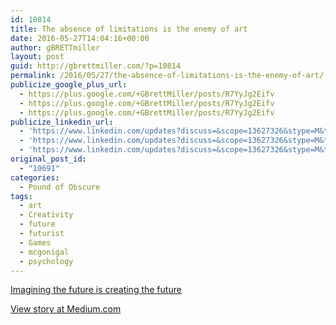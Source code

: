 ```yaml
---
id: 10814
title: The absence of limitations is the enemy of art
date: 2016-05-27T14:04:16+00:00
author: gBRETTmiller
layout: post
guid: http://gbrettmiller.com/?p=10814
permalink: /2016/05/27/the-absence-of-limitations-is-the-enemy-of-art/
publicize_google_plus_url:
  - https://plus.google.com/+GBrettMiller/posts/R7YyJg2Eifv
  - https://plus.google.com/+GBrettMiller/posts/R7YyJg2Eifv
  - https://plus.google.com/+GBrettMiller/posts/R7YyJg2Eifv
publicize_linkedin_url:
  - 'https://www.linkedin.com/updates?discuss=&scope=13627326&stype=M&topic=6142037587944095745&type=U&a=uuDp'
  - 'https://www.linkedin.com/updates?discuss=&scope=13627326&stype=M&topic=6142037587944095745&type=U&a=uuDp'
  - 'https://www.linkedin.com/updates?discuss=&scope=13627326&stype=M&topic=6142037587944095745&type=U&a=uuDp'
original_post_id:
  - "10691"
categories:
  - Pound of Obscure
tags:
  - art
  - Creativity
  - future
  - futurist
  - Games
  - mcgonigal
  - psychology
---
```

[Imagining the future is creating the future](https://medium.com/institute-for-the-future/imagining-the-future-is-creating-the-future-81b011d16a3#.2f9g0wk1g)

<a class="m-story" href="https://medium.com/institute-for-the-future/imagining-the-future-is-creating-the-future-81b011d16a3#.2f9g0wk1g" target="_blank" data-width="640" data-border="1" data-collapsed="">View story at Medium.com</a>